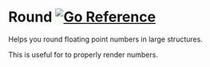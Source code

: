 # Round [![Go Reference](https://pkg.go.dev/badge/github.com/portfoliotree/round.svg)](https://pkg.go.dev/github.com/portfoliotree/round)

Helps you round floating point numbers in large structures.

This is useful for to properly render numbers.
